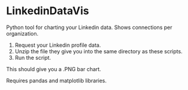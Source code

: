# LinkedinDataVis
Python tool for charting your Linkedin data.
Shows connections per organization.

1. Request your Linkedin profile data.
2. Unzip the file they give you into the same directory as these scripts.
3. Run the script.

This should give you a .PNG bar chart.

Requires pandas and matplotlib libraries.
